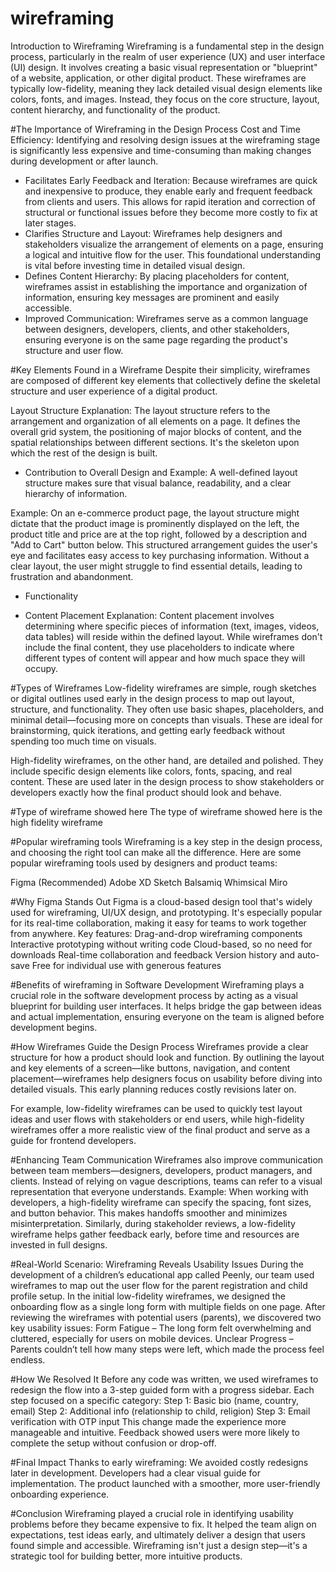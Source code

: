 # wireframing
Introduction to Wireframing
Wireframing is a fundamental step in the design process, particularly in the realm of user experience (UX) and user interface (UI) design. It involves creating a basic visual representation or "blueprint" of a website, application, or other digital product. These wireframes are typically low-fidelity, meaning they lack detailed visual design elements like colors, fonts, and images. Instead, they focus on the core structure, layout, content hierarchy, and functionality of the product.

#The Importance of Wireframing in the Design Process
Cost and Time Efficiency: Identifying and resolving design issues at the wireframing stage is significantly less expensive and time-consuming than making changes during development or after launch.

- Facilitates Early Feedback and Iteration: Because wireframes are quick and inexpensive to produce, they enable early and frequent feedback from clients and users. This allows for rapid iteration and correction of structural or functional issues before they become more costly to fix at later stages.
- Clarifies Structure and Layout: Wireframes help designers and stakeholders visualize the arrangement of elements on a page, ensuring a logical and intuitive flow for the user. This foundational understanding is vital before investing time in detailed visual design.
- Defines Content Hierarchy: By placing placeholders for content, wireframes assist in establishing the importance and organization of information, ensuring key messages are prominent and easily accessible.
- Improved Communication: Wireframes serve as a common language between designers, developers, clients, and other stakeholders, ensuring everyone is on the same page regarding the product's structure and user flow.

#Key Elements Found in a Wireframe
Despite their simplicity, wireframes are composed of different key elements that collectively define the skeletal structure and user experience of a digital product.

Layout Structure
Explanation: The layout structure refers to the arrangement and organization of all elements on a page. It defines the overall grid system, the positioning of major blocks of content, and the spatial relationships between different sections. It's the skeleton upon which the rest of the design is built.

- Contribution to Overall Design and Example:
A well-defined layout structure makes sure that visual balance, readability, and a clear hierarchy of information.

Example: On an e-commerce product page, the layout structure might dictate that the product image is prominently displayed on the left, the product title and price are at the top right, followed by a description and "Add to Cart" button below. This structured arrangement guides the user's eye and facilitates easy access to key purchasing information. Without a clear layout, the user might struggle to find essential details, leading to frustration and abandonment.

- Functionality

- Content Placement
Explanation: Content placement involves determining where specific pieces of information (text, images, videos, data tables) will reside within the defined layout. While wireframes don't include the final content, they use placeholders to indicate where different types of content will appear and how much space they will occupy.


#Types of Wireframes
Low-fidelity wireframes are simple, rough sketches or digital outlines used early in the design process to map out layout, structure, and functionality. They often use basic shapes, placeholders, and minimal detail—focusing more on concepts than visuals. These are ideal for brainstorming, quick iterations, and getting early feedback without spending too much time on visuals.

High-fidelity wireframes, on the other hand, are detailed and polished. They include specific design elements like colors, fonts, spacing, and real content. These are used later in the design process to show stakeholders or developers exactly how the final product should look and behave.

#Type of wireframe showed here
The type of wireframe showed here is the high fidelity wireframe

#Popular wireframing tools
Wireframing is a key step in the design process, and choosing the right tool can make all the difference. Here are some popular wireframing tools used by designers and product teams:

Figma (Recommended)
Adobe XD
Sketch
Balsamiq
Whimsical
Miro

#Why Figma Stands Out
Figma is a cloud-based design tool that's widely used for wireframing, UI/UX design, and prototyping. It's especially popular for its real-time collaboration, making it easy for teams to work together from anywhere.
Key features:
Drag-and-drop wireframing components
Interactive prototyping without writing code
Cloud-based, so no need for downloads
Real-time collaboration and feedback
Version history and auto-save
Free for individual use with generous features

#Benefits of wireframing in Software Development
Wireframing plays a crucial role in the software development process by acting as a visual blueprint for building user interfaces. It helps bridge the gap between ideas and actual implementation, ensuring everyone on the team is aligned before development begins.

#How Wireframes Guide the Design Process
Wireframes provide a clear structure for how a product should look and function. By outlining the layout and key elements of a screen—like buttons, navigation, and content placement—wireframes help designers focus on usability before diving into detailed visuals. This early planning reduces costly revisions later on.

For example, low-fidelity wireframes can be used to quickly test layout ideas and user flows with stakeholders or end users, while high-fidelity wireframes offer a more realistic view of the final product and serve as a guide for frontend developers.

#Enhancing Team Communication
Wireframes also improve communication between team members—designers, developers, product managers, and clients. Instead of relying on vague descriptions, teams can refer to a visual representation that everyone understands.
Example:
When working with developers, a high-fidelity wireframe can specify the spacing, font sizes, and button behavior. This makes handoffs smoother and minimizes misinterpretation. Similarly, during stakeholder reviews, a low-fidelity wireframe helps gather feedback early, before time and resources are invested in full designs.

#Real-World Scenario: Wireframing Reveals Usability Issues
During the development of a children’s educational app called Peenly, our team used wireframes to map out the user flow for the parent registration and child profile setup. In the initial low-fidelity wireframes, we designed the onboarding flow as a single long form with multiple fields on one page.
After reviewing the wireframes with potential users (parents), we discovered two key usability issues:
Form Fatigue – The long form felt overwhelming and cluttered, especially for users on mobile devices.
Unclear Progress – Parents couldn’t tell how many steps were left, which made the process feel endless.

#How We Resolved It
Before any code was written, we used wireframes to redesign the flow into a 3-step guided form with a progress sidebar. Each step focused on a specific category:
Step 1: Basic bio (name, country, email)
Step 2: Additional info (relationship to child, religion)
Step 3: Email verification with OTP input
This change made the experience more manageable and intuitive. Feedback showed users were more likely to complete the setup without confusion or drop-off.

#Final Impact
Thanks to early wireframing:
We avoided costly redesigns later in development.
Developers had a clear visual guide for implementation.
The product launched with a smoother, more user-friendly onboarding experience.

#Conclusion
Wireframing played a crucial role in identifying usability problems before they became expensive to fix. It helped the team align on expectations, test ideas early, and ultimately deliver a design that users found simple and accessible. Wireframing isn't just a design step—it's a strategic tool for building better, more intuitive products.








